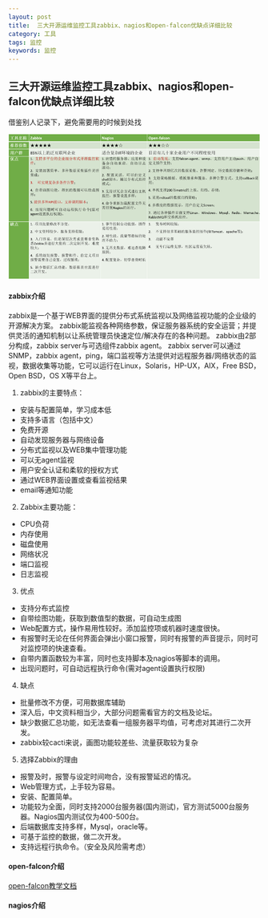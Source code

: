```yaml
---
layout: post
title:  三大开源运维监控工具zabbix、nagios和open-falcon优缺点详细比较
category: 工具
tags: 监控
keywords: 监控
---
```


## 三大开源运维监控工具zabbix、nagios和open-falcon优缺点详细比较  
借鉴别人记录下，避免需要用的时候到处找

![zabbix-nagios-falcon](img/zabbix-nagios-falcon.png)


#### zabbix介绍  
   zabbix是一个基于WEB界面的提供分布式系统监视以及网络监视功能的企业级的开源解决方案。
   zabbix能监视各种网络参数，保证服务器系统的安全运营；并提供灵活的通知机制以让系统管理员快速定位/解决存在的各种问题。
   zabbix由2部分构成，zabbix server与可选组件zabbix agent。
   zabbix server可以通过SNMP，zabbix agent，ping，端口监视等方法提供对远程服务器/网络状态的监视，数据收集等功能，它可以运行在Linux，Solaris，HP-UX，AIX，Free BSD，Open BSD，OS X等平台上。
   
   1. zabbix的主要特点：
   - 安装与配置简单，学习成本低
   - 支持多语言（包括中文）
   - 免费开源
   - 自动发现服务器与网络设备
   - 分布式监视以及WEB集中管理功能
   - 可以无agent监视
   - 用户安全认证和柔软的授权方式
   - 通过WEB界面设置或查看监视结果
   - email等通知功能
   
   2. Zabbix主要功能：
   - CPU负荷
   - 内存使用
   - 磁盘使用
   - 网络状况
   - 端口监视
   - 日志监视
   
   3. 优点
   - 支持分布式监控
   - 自带绘图功能，获取到数值型的数据，可自动生成图
   - Web配置方式，操作易用性较好。添加监控项或机器时速度很快。
   - 有报警时无论在任何界面会弹出小窗口报警，同时有报警的声音提示，同时可对监控项的快速查看。
   - 自带内置函数较为丰富，同时也支持脚本及nagios等脚本的调用。
   - 出现问题时，可自动远程执行命令(需对agent设置执行权限)
   
   4. 缺点
   - 批量修改不方便，可用数据库辅助
   - 深入后，中文资料相当少，大部分问题需看官方的文档及论坛。
   - 缺少数据汇总功能，如无法查看一组服务器平均值，可考虑对其进行二次开发。
   - zabbix较cacti来说，画图功能较差些、流量获取较为复杂
   
   5. 选择Zabbix的理由
   - 报警及时，报警与设定时间吻合，没有报警延迟的情况。
   - Web管理方式，上手较为容易。
   - 安装、配置简单。
   - 功能较为全面，同时支持2000台服务器(国内测试)，官方测试5000台服务器。Nagios国内测试仅为400-500台。
   - 后端数据库支持多样，Mysql，oracle等。
   - 可基于监控的数据，做二次开发。
   - 支持远程行执命令。（安全及风险需考虑）
   
#### open-falcon介绍  
  [open-falcon教学文档](https://book.open-falcon.org/zh/intro/index.html)
  
#### nagios介绍